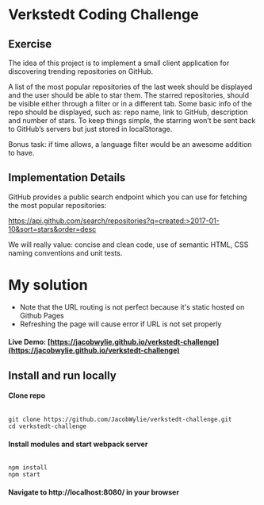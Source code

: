 # Verkstedt Coding Challenge

## Exercise

The idea of this project is to implement a small client application for discovering
trending repositories on GitHub.

A list of the most popular repositories of the last week should be displayed and the
user should be able to star them. The starred repositories, should be visible either
through a filter or in a different tab. Some basic info of the repo should be displayed,
such as: repo name, link to GitHub, description and number of stars. To keep things
simple, the starring won’t be sent back to GitHub’s servers but just stored in
localStorage.

Bonus task: if time allows, a language filter would be an awesome addition to have.

## Implementation Details

GitHub provides a public search endpoint which you can use for fetching the most
popular repositories:

https://api.github.com/search/repositories?q=created:>2017-01-10&sort=stars&order=desc

We will really value: concise and clean code, use of semantic HTML, CSS naming
conventions and unit tests.

# My solution

* Note that the URL routing is not perfect because it's static hosted on Github Pages
* Refreshing the page will cause error if URL is not set properly 

#### Live Demo: [https://jacobwylie.github.io/verkstedt-challenge](https://jacobwylie.github.io/verkstedt-challenge)

## Install and run locally

#### Clone repo

```

git clone https://github.com/JacobWylie/verkstedt-challenge.git
cd verkstedt-challenge

```

#### Install modules and start webpack server

```

npm install
npm start

```

#### Navigate to http://localhost:8080/ in your browser





















